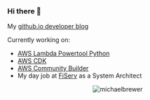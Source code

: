 ### Hi there 👋

My [github.io developer blog](https://michaelbrewer.github.io/)

Currently working on:
- [AWS Lambda Powertool Python](https://github.com/awslabs/aws-lambda-powertools-python)
- [AWS CDK](https://github.com/aws/aws-cdk)
- [AWS Community Builder](https://aws.amazon.com/developer/community/community-builders/)
- My day job at [FiServ](https://www.fiserv.com/) as a System Architect

<p align="center"> <img src="https://github-readme-stats.vercel.app/api?username=michaelbrewer&show_icons=true" alt="michaelbrewer" /> </p>

<!--
**michaelbrewer/michaelbrewer** is a ✨ _special_ ✨ repository because its `README.md` (this file) appears on your GitHub profile.

Here are some ideas to get you started:

- 🔭 I’m currently working on ...
- 🌱 I’m currently learning ...
- 👯 I’m looking to collaborate on ...
- 🤔 I’m looking for help with ...
- 💬 Ask me about ...
- 📫 How to reach me: ...
- 😄 Pronouns: ...
- ⚡ Fun fact: ...
-->
